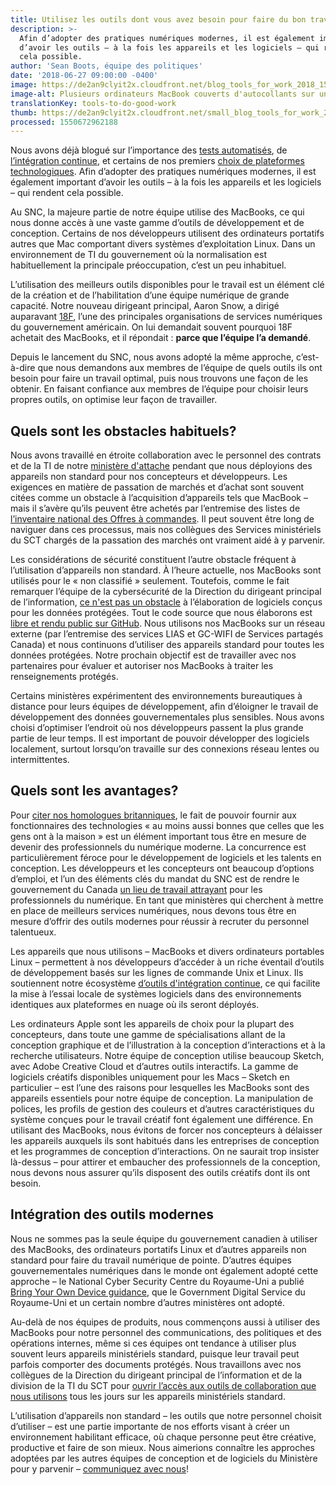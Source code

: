 ```yaml
---
title: Utilisez les outils dont vous avez besoin pour faire du bon travail
description: >-
  Afin d’adopter des pratiques numériques modernes, il est également important
  d’avoir les outils – à la fois les appareils et les logiciels – qui rendent
  cela possible.
author: 'Sean Boots, équipe des politiques'
date: '2018-06-27 09:00:00 -0400'
image: https://de2an9clyit2x.cloudfront.net/blog_tools_for_work_2018_15b0dcce32.jpg
image-alt: Plusieurs ordinateurs MacBook couverts d'autocollants sur une table.
translationKey: tools-to-do-good-work
thumb: https://de2an9clyit2x.cloudfront.net/small_blog_tools_for_work_2018_15b0dcce32.jpg
processed: 1550672962188
---
```


Nous avons déjà blogué sur l’importance des [tests automatisés](https://numerique.canada.ca/2018/03/26/les-tests-automatises/), de [l’intégration continue](https://numerique.canada.ca/2018/05/16/reduire-le-risque-grace-au-deploiement-continu/), et certains de nos premiers [choix de plateformes technologiques](https://numerique.canada.ca/2017/11/06/les-choix-technologiques-du-snc/). Afin d’adopter des pratiques numériques modernes, il est également important d’avoir les outils – à la fois les appareils et les logiciels – qui rendent cela possible.

Au SNC, la majeure partie de notre équipe utilise des MacBooks, ce qui nous donne accès à une vaste gamme d’outils de développement et de conception. Certains de nos développeurs utilisent des ordinateurs portatifs autres que Mac comportant divers systèmes d’exploitation Linux. Dans un environnement de TI du gouvernement où la normalisation est habituellement la principale préoccupation, c’est un peu inhabituel.

L’utilisation des meilleurs outils disponibles pour le travail est un élément clé de la création et de l’habilitation d’une équipe numérique de grande capacité. Notre nouveau dirigeant principal, Aaron Snow, a dirigé auparavant [18F](https://18f.gsa.gov/), l’une des principales organisations de services numériques du gouvernement américain. On lui demandait souvent pourquoi 18F achetait des MacBooks, et il répondait&nbsp;: **parce que l’équipe l’a demandé**.

Depuis le lancement du SNC, nous avons adopté la même approche, c’est-à-dire que nous demandons aux membres de l’équipe de quels outils ils ont besoin pour faire un travail optimal, puis nous trouvons une façon de les obtenir. En faisant confiance aux membres de l’équipe pour choisir leurs propres outils, on optimise leur façon de travailler.

## Quels sont les obstacles habituels?

Nous avons travaillé en étroite collaboration avec le personnel des contrats et de la TI de notre [ministère d'attache](https://www.canada.ca/fr/secretariat-conseil-tresor.html) pendant que nous déployions des appareils non standard pour nos concepteurs et développeurs. Les exigences en matière de passation de marchés et d’achat sont souvent citées comme un obstacle à l’acquisition d’appareils tels que MacBook – mais il s’avère qu’ils peuvent être achetés par l’entremise des listes de [l’inventaire national des Offres à commandes](https://achatsetventes.gc.ca/pour-les-entreprises/vendre-au-gouvernement-du-canada/le-processus-d-approvisionnement/offres-a-commandes). Il peut souvent être long de naviguer dans ces processus, mais nos collègues des Services ministériels du SCT chargés de la passation des marchés ont vraiment aidé à y parvenir.

Les considérations de sécurité constituent l’autre obstacle fréquent à l’utilisation d’appareils non standard. À l’heure actuelle, nos MacBooks sont utilisés pour le « non classifié » seulement. Toutefois, comme le fait remarquer l’équipe de la cybersécurité de la Direction du dirigeant principal de l’information, [ce n'est pas un obstacle](https://github.com/canada-ca/Open_First_Whitepaper/issues/83#issuecomment-361065123) à l’élaboration de logiciels conçus pour les données protégées. Tout le code source que nous élaborons est [libre et rendu public sur GitHub](https://github.com/cds-snc). Nous utilisons nos MacBooks sur un réseau externe (par l’entremise des services LIAS et GC-WIFI de Services partagés Canada) et nous continuons d’utiliser des appareils standard pour toutes les données protégées. Notre prochain objectif est de travailler avec nos partenaires pour évaluer et autoriser nos MacBooks à traiter les renseignements protégés.

Certains ministères expérimentent des environnements bureautiques à distance pour leurs équipes de développement, afin d’éloigner le travail de développement des données gouvernementales plus sensibles. Nous avons choisi d’optimiser l’endroit où nos développeurs passent la plus grande partie de leur temps. Il est important de pouvoir développer des logiciels localement, surtout lorsqu’on travaille sur des connexions réseau lentes ou intermittentes.

## Quels sont les avantages?

Pour [citer nos homologues britanniques](https://cabinetofficetechnology.blog.gov.uk/2015/02/12/choosing-technology-that-is-at-least-as-good-as-people-have-at-home/), le fait de pouvoir fournir aux fonctionnaires des technologies « au moins aussi bonnes que celles que les gens ont à la maison » est un élément important tous être en mesure de devenir des professionnels du numérique moderne. La concurrence est particulièrement féroce pour le développement de logiciels et les talents en conception. Les développeurs et les concepteurs ont beaucoup d’options d’emploi, et l’un des éléments clés du mandat du SNC est de rendre le gouvernement du Canada [un lieu de travail attrayant](/rejoindre-notre-equipe/) pour les professionnels du numérique. En tant que ministères qui cherchent à mettre en place de meilleurs services numériques, nous devons tous être en mesure d’offrir des outils modernes pour réussir à recruter du personnel talentueux.

Les appareils que nous utilisons – MacBooks et divers ordinateurs portables Linux – permettent à nos développeurs d’accéder à un riche éventail d’outils de développement basés sur les lignes de commande Unix et Linux. Ils soutiennent notre écosystème [d’outils d'intégration continue](https://numerique.canada.ca/2018/05/16/reduire-le-risque-grace-au-deploiement-continu/), ce qui facilite la mise à l’essai locale de systèmes logiciels dans des environnements identiques aux plateformes en nuage où ils seront déployés.

Les ordinateurs Apple sont les appareils de choix pour la plupart des concepteurs, dans toute une gamme de spécialisations allant de la conception graphique et de l’illustration à la conception d’interactions et à la recherche utilisateurs. Notre équipe de conception utilise beaucoup Sketch, avec Adobe Creative Cloud et d’autres outils interactifs. La gamme de logiciels créatifs disponibles uniquement pour les Macs – Sketch en particulier – est l’une des raisons pour lesquelles les MacBooks sont des appareils essentiels pour notre équipe de conception. La manipulation de polices, les profils de gestion des couleurs et d’autres caractéristiques du système conçues pour le travail créatif font également une différence. En utilisant des MacBooks, nous évitons de forcer nos concepteurs à délaisser les appareils auxquels ils sont habitués dans les entreprises de conception et les programmes de conception d’interactions. On ne saurait trop insister là-dessus – pour attirer et embaucher des professionnels de la conception, nous devons nous assurer qu’ils disposent des outils créatifs dont ils ont besoin.

## Intégration des outils modernes

Nous ne sommes pas la seule équipe du gouvernement canadien à utiliser des MacBooks, des ordinateurs portatifs Linux et d’autres appareils non standard pour faire du travail numérique de pointe. D’autres équipes gouvernementales numériques dans le monde ont également adopté cette approche – le National Cyber Security Centre du Royaume-Uni a publié [Bring Your Own Device guidance](https://www.ncsc.gov.uk/guidance/byod-executive-summary), que le Government Digital Service du Royaume-Uni et un certain nombre d’autres ministères ont adopté.

Au-delà de nos équipes de produits, nous commençons aussi à utiliser des MacBooks pour notre personnel des communications, des politiques et des opérations internes, même si ces équipes ont tendance à utiliser plus souvent leurs appareils ministériels standard, puisque leur travail peut parfois comporter des documents protégés. Nous travaillons avec nos collègues de la Direction du dirigeant principal de l’information et de la division de la TI du SCT pour [ouvrir l’accès aux outils de collaboration que nous utilisons](https://ouvert.canada.ca/fr/blog/permettre-le-gcnumerique-avec-une-securite-pragmatique) tous les jours sur les appareils ministériels standard.

L’utilisation d’appareils non standard – les outils que notre personnel choisit d’utiliser – est une partie importante de nos efforts visant à créer un environnement habilitant efficace, où chaque personne peut être créative, productive et faire de son mieux. Nous aimerions connaître les approches adoptées par les autres équipes de conception et de logiciels du Ministère pour y parvenir – [communiquez avec nous](mailto:cds-snc@tbs-sct.gc.ca)!
